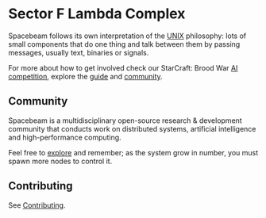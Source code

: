 # Sector F Lambda Complex
Spacebeam follows its own interpretation of the [UNIX](http://www.catb.org/esr/writings/taoup/html/ch01s06.html) philosophy: lots of small components that do one thing and talk between them by passing messages, usually text, binaries or signals.

For more about how to get involved check our StarCraft: Brood War [AI competition](https://torchup.org), explore the [guide](https://github.com/spacebeam/guide/wiki) and [community](https://spacebeam.org).

## Community
Spacebeam is a multidisciplinary open-source research & development community that conducts work on distributed systems, artificial intelligence and high-performance computing.

Feel free to [explore](https://github.com/spacebeam) and remember; as the system grow in number, you must spawn more nodes to control it.

## Contributing

See [Contributing](CONTRIBUTING.md).
